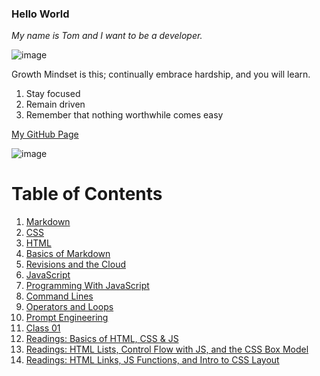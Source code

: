 
### Hello World

_My name is Tom and I want to be a developer._

![image](https://github.com/capps14e/reading-notes/assets/143365157/3a1ec991-6a34-4b84-97b0-f59ca0eef8a4)

Growth Mindset is this; continually embrace hardship, and you will learn.

1. Stay focused
1. Remain driven
1. Remember that nothing worthwhile comes easy

[My GitHub Page](https://github.com/capps14e)

![image](https://github.com/capps14e/capps14e.github.io/assets/143365157/e473daca-2990-473e-8b25-ff77f27daf50)

# Table of Contents

1. [Markdown](/Markdown.md)
2. [CSS](/CSS.md)
3. [HTML](/HTML.md)
4. [Basics of Markdown](/BasicsofMarkdown.md)
5. [Revisions and the Cloud](/RevisionsandtheCloud.md)
6. [JavaScript](/JavaScript.md)
7. [Programming With JavaScript](/ProgrammingWithJavaScript.md)
8. [Command Lines](/CommandLines.md)
9. [Operators and Loops](/OperatorsAndLoops.md)
10. [Prompt Engineering](/prompt-engineering.md)
11. [Class 01](/class-01.md)
12. [Readings: Basics of HTML, CSS & JS](/Basics-of-HTML-CSS-and-JS.md)
13. [Readings: HTML Lists, Control Flow with JS, and the CSS Box Model](/HTML-Lists-Control-Flow-with-JS-and-the-CSS-Box-Model.md)
14. [Readings: HTML Links, JS Functions, and Intro to CSS Layout](HTML-Links-JS-Functions-and-Intro-to-CSS-Layout.md)


  
